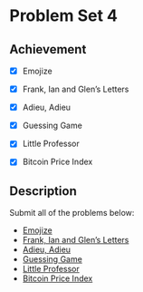 # Problem Set 4

## Achievement

- [x] Emojize
- [x] Frank, Ian and Glen’s Letters
- [x] Adieu, Adieu
- [x] Guessing Game
- [x] Little Professor
- [x] Bitcoin Price Index


## Description

Submit all of the problems below:
- [Emojize](https://cs50.harvard.edu/python/2022/psets/4/emojize/)
- [Frank, Ian and Glen’s Letters](https://cs50.harvard.edu/python/2022/psets/4/figlet/)
- [Adieu, Adieu](https://cs50.harvard.edu/python/2022/psets/4/adieu/)
- [Guessing Game](https://cs50.harvard.edu/python/2022/psets/4/game/)
- [Little Professor](https://cs50.harvard.edu/python/2022/psets/4/professor/)
- [Bitcoin Price Index](https://cs50.harvard.edu/python/2022/psets/4/bitcoin/)